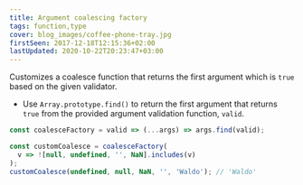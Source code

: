 ```yaml
---
title: Argument coalescing factory
tags: function,type
cover: blog_images/coffee-phone-tray.jpg
firstSeen: 2017-12-18T12:15:36+02:00
lastUpdated: 2020-10-22T20:23:47+03:00
---
```


Customizes a coalesce function that returns the first argument which is `true` based on the given validator.

- Use `Array.prototype.find()` to return the first argument that returns `true` from the provided argument validation function, `valid`.

```js
const coalesceFactory = valid => (...args) => args.find(valid);
```

```js
const customCoalesce = coalesceFactory(
  v => ![null, undefined, '', NaN].includes(v)
);
customCoalesce(undefined, null, NaN, '', 'Waldo'); // 'Waldo'
```
